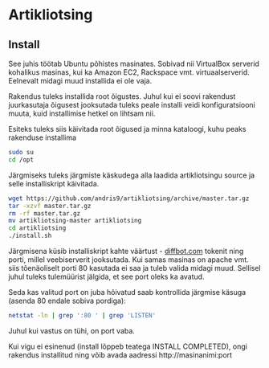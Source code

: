 # Artikliotsing

## Install

See juhis töötab Ubuntu põhistes masinates. Sobivad nii VirtualBox serverid kohalikus masinas, kui ka Amazon EC2, Rackspace vmt. virtuaalserverid. Eelnevalt midagi muud installida ei ole vaja.

Rakendus tuleks installida root õigustes. Juhul kui ei soovi rakendust juurkasutaja õigusest jooksutada tuleks peale installi veidi konfiguratsiooni muuta, kuid installimise hetkel on lihtsam nii.

Esiteks tuleks siis käivitada root õigused ja minna kataloogi, kuhu peaks rakenduse installima

```bash
sudo su
cd /opt
```

Järgmiseks tuleks järgmiste käskudega alla laadida artikliotsingu source ja selle installiskript käivitada.

```bash
wget https://github.com/andris9/artikliotsing/archive/master.tar.gz
tar -xzvf master.tar.gz
rm -rf master.tar.gz
mv artikliotsing-master artikliotsing
cd artikliotsing
./install.sh
```

Järgmisena küsib installiskript kahte väärtust - [diffbot.com](http://diffbot.com) tokenit ning porti, millel veebiserverit jooksutada. Kui samas masinas on apache vmt. siis tõenäoliselt porti 80 kasutada ei saa ja tuleb valida midagi muud. Sellisel juhul tuleks tulemüürist jälgida, et see port oleks ka avatud.

Seda kas valitud port on juba hõivatud saab kontrollida järgmise käsuga (asenda 80 endale sobiva pordiga):

```bash
netstat -ln | grep ':80 ' | grep 'LISTEN'
```

Juhul kui vastus on tühi, on port vaba.

Kui vigu ei esinenud (install lõppeb teatega INSTALL COMPLETED), ongi rakendus installitud ning võib avada aadressi http://masinanimi:port
